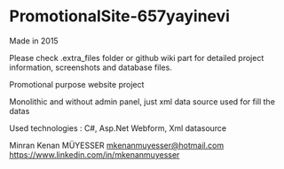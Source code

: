 # PromotionalSite-657yayinevi

Made in 2015

Please check .extra_files folder or github wiki part for detailed project information, screenshots and database files.

Promotional purpose website project

Monolithic and without admin panel, just xml data source used for fill the datas

Used technologies : C#, Asp.Net Webform, Xml datasource

Minran Kenan MÜYESSER
mkenanmuyesser@hotmail.com
https://www.linkedin.com/in/mkenanmuyesser